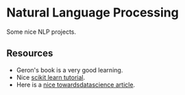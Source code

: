 # Natural Language Processing

Some nice NLP projects.

## Resources
* Geron's book is a very good learning.
* Nice [scikit learn tutorial](https://scikit-learn.org/stable/tutorial/text_analytics/working_with_text_data.html).
* Here is a [nice towardsdatascience article](https://towardsdatascience.com/text-classification-with-extremely-small-datasets-333d322caee2).


